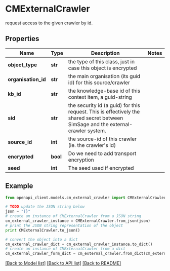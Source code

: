 # CMExternalCrawler

request access to the given crawler by id.

## Properties
Name | Type | Description | Notes
------------ | ------------- | ------------- | -------------
**object_type** | **str** | the type of this class, just in case this object is encrypted | 
**organisation_id** | **str** | the main organisation (its guid id) for this source/crawler | 
**kb_id** | **str** | the knowledge-base id of this context item, a guid-string | 
**sid** | **str** | the security id (a guid) for this request.  This is effectively the shared secret between SimSage and the external-crawler system. | 
**source_id** | **int** | the source-id of this crawler (ie. the crawler&#39;s id) | 
**encrypted** | **bool** | Do we need to add transport encryption | 
**seed** | **int** | The seed used if encrypted | 

## Example

```python
from openapi_client.models.cm_external_crawler import CMExternalCrawler

# TODO update the JSON string below
json = "{}"
# create an instance of CMExternalCrawler from a JSON string
cm_external_crawler_instance = CMExternalCrawler.from_json(json)
# print the JSON string representation of the object
print CMExternalCrawler.to_json()

# convert the object into a dict
cm_external_crawler_dict = cm_external_crawler_instance.to_dict()
# create an instance of CMExternalCrawler from a dict
cm_external_crawler_form_dict = cm_external_crawler.from_dict(cm_external_crawler_dict)
```
[[Back to Model list]](../README.md#documentation-for-models) [[Back to API list]](../README.md#documentation-for-api-endpoints) [[Back to README]](../README.md)


